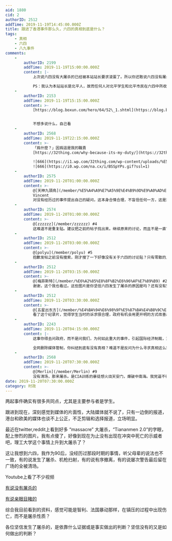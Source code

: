 ```yaml
---
aid: 1880
cid: 2
authorID: 2512
addTime: 2019-11-19T14:45:00.000Z
title: 跟进了香港事件那么久，六四的真相到底是什么？
tags:
    - 真相
    - 六四
    - 八九事件
comments:
    -
        authorID: 2199
        addTime: 2019-11-19T15:00:00.000Z
        content: |-
            上次说六四没有大屠杀的已经被本站站长要求滚蛋了。所以你还敢说六四没有屠杀？

            PS：我认为本站站长是北平人，故而任何人对北平学生和北平市民在六四中所收到的伤害稍微提出和主流民运不同的异议，在他眼中可能是洗白。
    -
        authorID: 2153
        addTime: 2019-11-19T15:15:00.000Z
        content: >-
            [https://blog.boxun.com/hero/64/52\_1.shtml](https://blog.boxun.com/hero/64/52_1.shtml)


            不想多说什么，自己看
    -
        authorID: 2568
        addTime: 2019-11-19T22:15:00.000Z
        content: >-
            「爲什麼？」因爲這是我的職責
            [https://32thing.com/why-because-its-my-duty/](https://32thing.com/why-because-its-my-duty/)  

            ![666](https://i1.wp.com/32thing.com/wp-content/uploads/%E5%85%AD%E5%9B%9B%E4%BA%8B%E4%BB%B6%EF%BC%9A%E5%BB%A3%E5%A0%B4%E5%82%99%E5%BF%98%E9%8C%84%EF%BC%8D-BBC-News-%E4%B8%AD%E6%96%87-%EF%BD%9C%E5%A4%A9%E5%AE%89%E9%96%80%EF%BD%9C1989-YouTube.png?fit=1187%2C631&ssl=1)
            ![666](https://i0.wp.com/na.cx/i/BSSpYPs.gif?ssl=1)
    -
        authorID: 2575
        addTime: 2019-11-20T01:00:00.000Z
        content: >-
            @[天神九頭鳥](/member/%E5%A4%A9%E7%A5%9E%E4%B9%9D%E9%A0%AD%E9%B3%A5) #1
            Vincent
            对没有经历过的事件提出自己的疑问，这本身合情合理，不盲信任何一方，这是理性的，这个难道不是诸位来这个论坛的初衷之一吗？理性讨论，各抒己见。人身攻击是为了显示自己厉害么
    -
        authorID: 2574
        addTime: 2019-11-20T01:00:00.000Z
        content: >-
            @[zzzzzz](/member/zzzzzz) #4
            这难道不是重复贴。建议把之前的帖子找出来。继续原来的讨论，而且不是一直“复读”。
    -
        authorID: 2512
        addTime: 2019-11-20T03:00:00.000Z
        content: >-
            @[polyu](/member/polyu) #5
            抱歉发帖之前没有搜索，刚才搜了一下好像没有关于六四的讨论贴？只有零散的几个贴些链接的帖子
    -
        authorID: 2512
        addTime: 2019-11-20T03:15:00.000Z
        content: >-
            @[梅菲斯特](/member/%E6%A2%85%E8%8F%B2%E6%96%AF%E7%89%B9) #2
            谢谢，这个我也看过。这些图片是你坚信六四发生了屠杀的原因是吗？还有没有别的原因呢
    -
        authorID: 2512
        addTime: 2019-11-20T03:30:00.000Z
        content: >-
            @[五星出东方](/member/%E4%BA%94%E6%98%9F%E5%87%BA%E4%B8%9C%E6%96%B9) #3
            看了这个纪录片，觉得学生当时的诉求很合理，政府有机会用更开明的方式改善局势，很可惜。不过关于清场的片段纪录片里是一笔带过，没有承认或否认屠杀，伤亡人数引用了坊间的估计，纪录片里的片段也没有看到军人直接对民众开火。
    -
        authorID: 2243
        addTime: 2019-11-20T04:15:00.000Z
        content: |-
            这事你得去问政府，而不是问我们，为何如此重大的事件，引起国际经济制裁，没有半点影像资料，公示公开，并讳莫如深。

            全网删除媒体管制，你纠结到底有没有真相？难道不是反问为什么寻求真相这么难么~？
    -
        authorID: 2568
        addTime: 2019-11-20T07:30:00.000Z
        content: >-
            @[Merlin](/member/Merlin) #9
            没有清场，那来屠杀。是CIA训练的暴徒想火烧天安门，爆破中南海。我党逼不得已才派出人民子弟兵去驱散。在驱散过程中，暴徒们疯狂逃窜，少部份暴徒不幸发生了擦伤事件，没有人伤亡。所谓天安门清场杀人和天安门母亲组织，都是美帝FBI的阴毛。
date: 2019-11-20T07:30:00.000Z
category: 时政
---
```


两起事件确实有很多共同点，尤其是主要参与者是学生。

跟进到现在，深刻感觉到媒体的片面性，大陆媒体就不说了，只有一边倒的报道，港台和欧美的媒体也谈不上公正，不乏剪辑和选择报道，立场明显。

最近在twitter,reddit上看到好多 “massacre” 大屠杀，“Tiananmen 2.0”的字眼，配上惨烈的图片。我有点傻了，好像到现在为止没有出现在冲突中死亡的示威者吧，理工大学这个事情上升到大屠杀了？

这让我想到六四，我作为90后，没经历过那段时期的事情，听父母辈的说法也不一致，有的说发生了屠杀、机枪扫射，有的说有序撤离，有的说屡次警告最后留在广场的全被清场。

Youtube上看了不少视频

[有说没有屠杀的](www.youtube.com/watch?v=GwKx02ClIA8)

[有说亲眼目睹的](www.youtube.com/watch?v=95wNBTqfHKg)

综合我目前看到的资料，感觉可能是智利、法国暴动那样，在镇压的过程中出现伤亡，而不是屠杀性质？

各位坚信发生了屠杀的，是依靠什么证据或是事实做出的判断？坚信没有的又是如何做出的判断？
